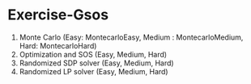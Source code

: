 # Exercise-Gsos
1. Monte Carlo (Easy: MontecarloEasy, Medium : MontecarloMedium, Hard: MontecarloHard)
2. Optimization and SOS (Easy, Medium, Hard)
3. Randomized SDP solver (Easy, Medium, Hard)
4. Randomized LP solver (Easy, Medium, Hard)
